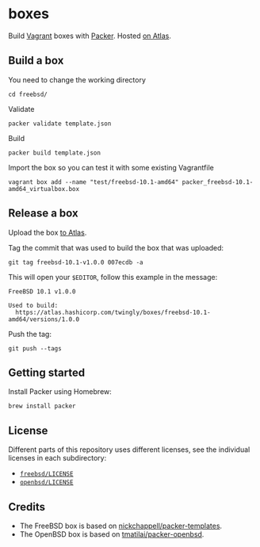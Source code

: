 # boxes

Build [Vagrant] boxes with [Packer]. Hosted [on Atlas].

## Build a box

You need to change the working directory

    cd freebsd/

Validate

    packer validate template.json

Build

    packer build template.json

Import the box so you can test it with some existing Vagrantfile

    vagrant box add --name "test/freebsd-10.1-amd64" packer_freebsd-10.1-amd64_virtualbox.box

## Release a box

Upload the box [to Atlas].

Tag the commit that was used to build the box that was uploaded:

    git tag freebsd-10.1-v1.0.0 007ecdb -a

This will open your `$EDITOR`, follow this example in the message:

```
FreeBSD 10.1 v1.0.0

Used to build:
  https://atlas.hashicorp.com/twingly/boxes/freebsd-10.1-amd64/versions/1.0.0
```

Push the tag:

    git push --tags

## Getting started

Install Packer using Homebrew:

    brew install packer

## License

Different parts of this repository uses different licenses, see the individual licenses in each subdirectory:

* [`freebsd/LICENSE`](freebsd/LICENSE)
* [`openbsd/LICENSE`](openbsd/LICENSE)

## Credits

* The FreeBSD box is based on [nickchappell/packer-templates].
* The OpenBSD box is based on [tmatilai/packer-openbsd].

[Vagrant]: https://www.vagrantup.com/
[Packer]: https://www.packer.io/
[nickchappell/packer-templates]: https://github.com/nickchappell/packer-templates
[tmatilai/packer-openbsd]: https://github.com/tmatilai/packer-openbsd
[on Atlas]: https://atlas.hashicorp.com/twingly
[to Atlas]: https://atlas.hashicorp.com/vagrant
